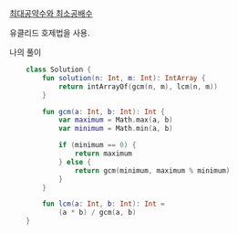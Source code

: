 [최대공약수와 최소공배수](https://programmers.co.kr/learn/courses/30/lessons/12940)

유클리드 호제법을 사용.

나의 풀이
```kotlin
    class Solution {
        fun solution(n: Int, m: Int): IntArray {
            return intArrayOf(gcm(n, m), lcm(n, m))
        }

        fun gcm(a: Int, b: Int): Int {
            var maximum = Math.max(a, b)
            var minimum = Math.min(a, b)

            if (minimum == 0) {
                return maximum
            } else {
                return gcm(minimum, maximum % minimum)
            }
        }

        fun lcm(a: Int, b: Int): Int =
            (a * b) / gcm(a, b)
    }
```